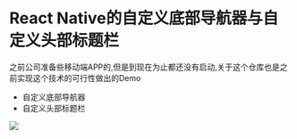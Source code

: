 # React Native的自定义底部导航器与自定义头部标题栏

之前公司准备些移动端APP的,但是到现在为止都还没有启动,关于这个仓库也是之前实现这个技术的可行性做出的Demo

- 自定义底部导航器
- 自定义头部标题栏

![](http://www.vkcyan.top/FqO-78c6sSKExOgWqzS4VsKVCiMX.gif)